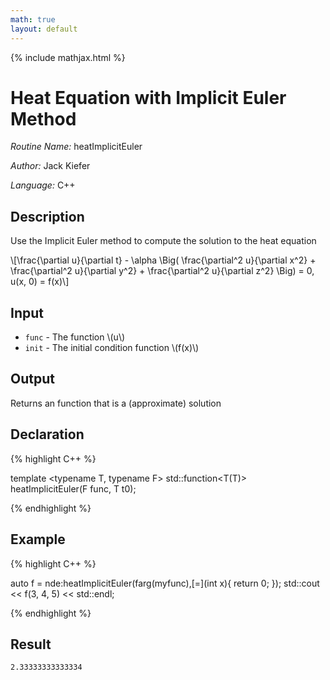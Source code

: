 ```yaml
---
math: true
layout: default
---
```


{% include mathjax.html %}


# Heat Equation with Implicit Euler Method 

*Routine Name:* heatImplicitEuler

*Author:* Jack Kiefer

*Language:* C++

## Description

Use the Implicit Euler method to compute the solution to the heat equation

\\[\frac{\partial u}{\partial t} - \alpha \Big( \frac{\partial^2 u}{\partial x^2} + \frac{\partial^2 u}{\partial y^2} + \frac{\partial^2 u}{\partial z^2} \Big) = 0, u(x, 0) = f(x)\\]

## Input

* ``func`` - The function \\(u\\)
* ``init`` - The initial condition function \\(f(x)\\)

## Output 

Returns an function that is a (approximate) solution

## Declaration

{% highlight C++ %}

template <typename T, typename F>
std::function<T(T)> heatImplicitEuler(F func, T t0);

{% endhighlight %}

## Example

{% highlight C++ %}

auto f = nde:heatImplicitEuler(farg(myfunc),[=](int x){ return 0; });
std::cout << f(3, 4, 5) << std::endl;

{% endhighlight %}

## Result
```
2.33333333333334
```
